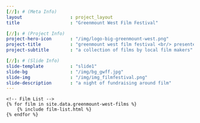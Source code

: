```yaml
---
[//]: # (Meta Info)
layout 					: project_layout
title 					: "Greenmount West Film Festival"

[//]: # (Project Info)
project-hero-icon 		: "/img/logo-big-greenmount-west.png"
project-title 			: "greenmount west film festival <br/> presented by noisy tenants"
project-subtitle 		: "a collection of films by local film makers"

[//]: # (Slide Info)
slide-template 			: "slide1"
slide-bg 				: "/img/bg_gwff.jpg"
slide-img 				: "/img/img_filmfestival.png"
slide-description 		: "a night of fundraising around film"
---
```


<div class="template_wrapper">
	
	<!-- Film List -->
	{% for film in site.data.greenmount-west-films %}
		{% include film-list.html %}
	{% endfor %}

</div>
